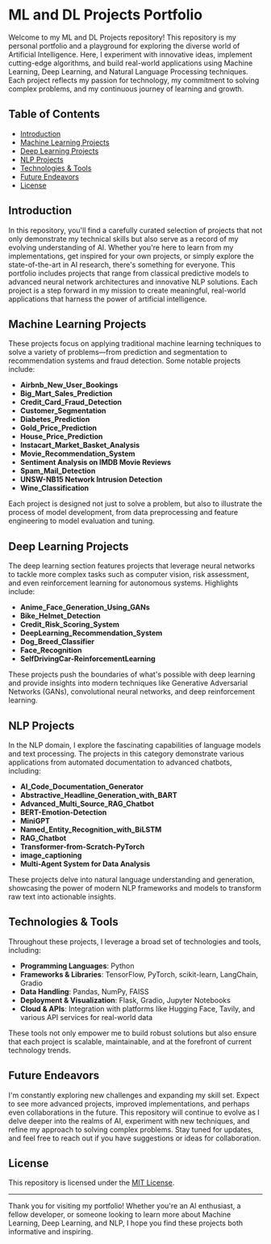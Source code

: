 # ML and DL Projects Portfolio

Welcome to my ML and DL Projects repository! This repository is my personal portfolio and a playground for exploring the diverse world of Artificial Intelligence. Here, I experiment with innovative ideas, implement cutting-edge algorithms, and build real-world applications using Machine Learning, Deep Learning, and Natural Language Processing techniques. Each project reflects my passion for technology, my commitment to solving complex problems, and my continuous journey of learning and growth.

## Table of Contents

- [Introduction](#introduction)
- [Machine Learning Projects](#machine-learning-projects)
- [Deep Learning Projects](#deep-learning-projects)
- [NLP Projects](#nlp-projects)
- [Technologies & Tools](#technologies--tools)
- [Future Endeavors](#future-endeavors)
- [License](#license)

## Introduction

In this repository, you'll find a carefully curated selection of projects that not only demonstrate my technical skills but also serve as a record of my evolving understanding of AI. Whether you're here to learn from my implementations, get inspired for your own projects, or simply explore the state-of-the-art in AI research, there's something for everyone. This portfolio includes projects that range from classical predictive models to advanced neural network architectures and innovative NLP solutions. Each project is a step forward in my mission to create meaningful, real-world applications that harness the power of artificial intelligence.

## Machine Learning Projects

These projects focus on applying traditional machine learning techniques to solve a variety of problems—from prediction and segmentation to recommendation systems and fraud detection. Some notable projects include:

- **Airbnb_New_User_Bookings**
- **Big_Mart_Sales_Prediction**
- **Credit_Card_Fraud_Detection**
- **Customer_Segmentation**
- **Diabetes_Prediction**
- **Gold_Price_Prediction**
- **House_Price_Prediction**
- **Instacart_Market_Basket_Analysis**
- **Movie_Recommendation_System**
- **Sentiment Analysis on IMDB Movie Reviews**
- **Spam_Mail_Detection**
- **UNSW-NB15 Network Intrusion Detection**
- **Wine_Classification**

Each project is designed not just to solve a problem, but also to illustrate the process of model development, from data preprocessing and feature engineering to model evaluation and tuning.

## Deep Learning Projects

The deep learning section features projects that leverage neural networks to tackle more complex tasks such as computer vision, risk assessment, and even reinforcement learning for autonomous systems. Highlights include:

- **Anime_Face_Generation_Using_GANs**
- **Bike_Helmet_Detection**
- **Credit_Risk_Scoring_System**
- **DeepLearning_Recommendation_System**
- **Dog_Breed_Classifier**
- **Face_Recognition**
- **SelfDrivingCar-ReinforcementLearning**

These projects push the boundaries of what's possible with deep learning and provide insights into modern techniques like Generative Adversarial Networks (GANs), convolutional neural networks, and deep reinforcement learning.

## NLP Projects

In the NLP domain, I explore the fascinating capabilities of language models and text processing. The projects in this category demonstrate various applications from automated documentation to advanced chatbots, including:

- **AI_Code_Documentation_Generator**
- **Abstractive_Headline_Generation_with_BART**
- **Advanced_Multi_Source_RAG_Chatbot**
- **BERT-Emotion-Detection**
- **MiniGPT**
- **Named_Entity_Recognition_with_BiLSTM**
- **RAG_Chatbot**
- **Transformer-from-Scratch-PyTorch**
- **image_captioning**
- **Multi-Agent System for Data Analysis**  

These projects delve into natural language understanding and generation, showcasing the power of modern NLP frameworks and models to transform raw text into actionable insights.

## Technologies & Tools

Throughout these projects, I leverage a broad set of technologies and tools, including:
- **Programming Languages**: Python
- **Frameworks & Libraries**: TensorFlow, PyTorch, scikit-learn, LangChain, Gradio
- **Data Handling**: Pandas, NumPy, FAISS
- **Deployment & Visualization**: Flask, Gradio, Jupyter Notebooks
- **Cloud & APIs**: Integration with platforms like Hugging Face, Tavily, and various API services for real-world data

These tools not only empower me to build robust solutions but also ensure that each project is scalable, maintainable, and at the forefront of current technology trends.

## Future Endeavors

I'm constantly exploring new challenges and expanding my skill set. Expect to see more advanced projects, improved implementations, and perhaps even collaborations in the future. This repository will continue to evolve as I delve deeper into the realms of AI, experiment with new techniques, and refine my approach to solving complex problems. Stay tuned for updates, and feel free to reach out if you have suggestions or ideas for collaboration.

## License

This repository is licensed under the [MIT License](LICENSE).

---

Thank you for visiting my portfolio! Whether you're an AI enthusiast, a fellow developer, or someone looking to learn more about Machine Learning, Deep Learning, and NLP, I hope you find these projects both informative and inspiring.
